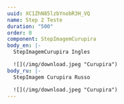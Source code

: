```yaml
---
uuid: XC1ZhN85lzbYnobR3H_VQ
name: Step 2 Teste
duration: "500"
order: 0
component: StepImagemCurupira
body_en: |-
  StepImagemCurupira Ingles

  ![](/img/download.jpeg "Curupira")
body_ru: |-
  StepImagem Curupira Russo

  ![](/img/download.jpeg "Curupira")
---
```

